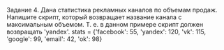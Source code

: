 Задание 4. Дана статистика рекламных каналов по объемам продаж. Напишите скрипт, который возвращает название канала с максимальным объемом.
Т. е. в данном примере скрипт должен возвращать 'yandex'.
stats = {'facebook': 55, 'yandex': 120, 'vk': 115, 'google': 99, 'email': 42, 'ok': 98}
